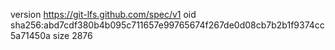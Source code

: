 version https://git-lfs.github.com/spec/v1
oid sha256:abd7cdf380b4b095c711657e99765674f267de0d08cb7b2b1f9374cc5a71450a
size 2876
